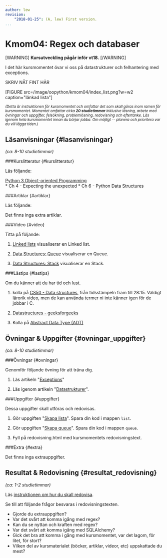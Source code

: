 ```yaml
---
author: lew
revision:
    "2018-01-25": (A, lew) First version.
...
```

Kmom04: Regex och databaser
====================================

[WARNING]
**Kursutveckling pågår inför vt18.**
[/WARNING]

I det här kursmomentet övar vi oss på datastrukturer och felhantering med exceptions.  

SKRIV NÅT FINT HÄR

<!--more-->

[FIGURE src=/image/oopython/kmom04/index_list.png?w=w2 caption="länkad lista"]


<small><i>(Detta är instruktionen för kursmomentet och omfattar det som skall göras inom ramen för kursmomentet. Momentet omfattar cirka **20 studietimmar** inklusive läsning, arbete med övningar och uppgifter, felsökning, problemlösning, redovisning och eftertanke. Läs igenom hela kursmomentet innan du börjar jobba. Om möjligt -- planera och prioritera var du vill lägga tiden.)</i></small>



Läsanvisningar  {#lasanvisningar}
---------------------------------

*(ca: 8-10 studietimmar)*



###Kurslitteratur  {#kurslitteratur}

Läs följande:

[Python 3 Object-oriented Programming](kunskap/boken-python3-object-oriented-programming)  
    * Ch 4 - Expecting the unexpected
    * Ch 6 - Python Data Structures  



###Artiklar {#artiklar}

Läs följande:

Det finns inga extra artiklar.  



###Video  {#video}

Titta på följande:

1. [Linked lists](https://www.youtube.com/watch?v=pBrz9HmjFOs) visualiserar en Linked list.  

1. [Data Structures: Queue](https://www.youtube.com/watch?v=PjQdvpWfCmE) visualiserar en Queue.

1. [Data Structures: Stack](https://www.youtube.com/watch?v=XSdXSmwb550) visualiserar en Stack.



###Lästips {#lastips}

Om du känner att du har tid och lust.

1. kolla på [CS50 - Data structures](https://youtu.be/pA-8eBZvN1E?t=455), från tidsstämpeln fram till 28:15. Väldigt lärorik video, men de kan använda termer ni inte känner igen för de jobbar i C.

1. [Datastructures - geeksforgeeks](http://www.geeksforgeeks.org/data-structures/)  

1. Kolla på [Abstract Data Type (ADT)](https://www.youtube.com/watch?v=HcxqzYsiJ3k)


Övningar & Uppgifter  {#ovningar_uppgifter}
-------------------------------------------

*(ca: 8-10 studietimmar)*



###Övningar {#ovningar}

Genomför följande övning för att träna dig.

1. Läs artikeln "[Exceptions](kunskap/exceptions)"

1. Läs igenom artikeln "[Datastrukturer](kunskap/datastrukturer)".



###Uppgifter {#uppgifter}

Dessa uppgifter skall utföras och redovisas.

1. Gör uppgiften "[Skapa lista](uppgift/skapa-lista)". Spara din kod i mappen `list`.

1. Gör uppgiften "[Skapa queue](uppgift/skapa-queue)". Spara din kod i mappen `queue`.

1. Fyll på redovisning.html med kursmomentets redovisningstext.



###Extra {#extra}

Det finns inga extrauppgifter.



Resultat & Redovisning  {#resultat_redovisning}
-----------------------------------------------

*(ca: 1-2 studietimmar)*

Läs [instruktionen om hur du skall redovisa](./../redovisa).

Se till att följande frågor besvaras i redovisningstexten.

* Gjorde du extrauppgiften?
* Var det svårt att komma igång med regex?
* Kan du se nyttan och kraften med regex?
* Var det svårt att komma igång med SQLAlchemy?  
* Gick det bra att komma i gång med kursmomentet, var det lagom, för litet, för stort?
* Vilken del av kursmaterialet (böcker, artiklar, videor, etc) uppskattade du mest?
